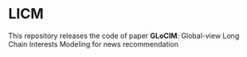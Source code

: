 # LICM

This repository releases the code of paper **GLoCIM**:  Global-view Long Chain Interests Modeling for news recommendation
